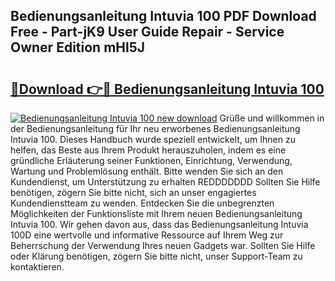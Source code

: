 ## Bedienungsanleitung Intuvia 100 PDF Download Free - Part-jK9 User Guide Repair - Service Owner Edition mHl5J

# <h2><a href="http://df5t0l3.blite.top/?on=Bedienungsanleitung+Intuvia+100">🔗Download 👉🔴 Bedienungsanleitung Intuvia 100</a></h2>

[![Bedienungsanleitung Intuvia 100 new download](https://i.imgur.com/lujVjoI.png)](http://df5t0l3.blite.top/?on=Bedienungsanleitung+Intuvia+100)
Grüße und willkommen in der Bedienungsanleitung für Ihr neu erworbenes Bedienungsanleitung Intuvia 100. Dieses Handbuch wurde speziell entwickelt, um Ihnen zu helfen, das Beste aus Ihrem Produkt herauszuholen, indem es eine gründliche Erläuterung seiner Funktionen, Einrichtung, Verwendung, Wartung und Problemlösung enthält. Bitte wenden Sie sich an den Kundendienst, um Unterstützung zu erhalten REDDDDDDD Sollten Sie Hilfe benötigen, zögern Sie bitte nicht, sich an unser engagiertes Kundendienstteam zu wenden. Entdecken Sie die unbegrenzten Möglichkeiten der Funktionsliste mit Ihrem neuen Bedienungsanleitung Intuvia 100. Wir gehen davon aus, dass das Bedienungsanleitung Intuvia 100D eine wertvolle und informative Ressource auf Ihrem Weg zur Beherrschung der Verwendung Ihres neuen Gadgets war. Sollten Sie Hilfe oder Klärung benötigen, zögern Sie bitte nicht, unser Support-Team zu kontaktieren.
